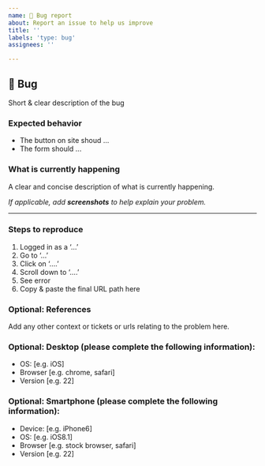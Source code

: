 ```yaml
---
name: 🐞 Bug report
about: Report an issue to help us improve
title: ''
labels: 'type: bug'
assignees: ''

---
```


##  🐞 Bug

Short & clear description of the bug

### Expected behavior

- The button on site shoud ...
- The form should ...

### What is currently happening
A clear and concise description of what is currently happening.

_If applicable, add **screenshots** to help explain your problem._

---

### Steps to reproduce
1. Logged in as a ‘…’
2. Go to ‘…’
3. Click on ‘….’
4. Scroll down to ‘….’
5. See error
6. Copy & paste the final URL path here

###  Optional: References
Add any other context or tickets or urls relating to the problem here.

### Optional: Desktop (please complete the following information):
 - OS: [e.g. iOS]
 - Browser [e.g. chrome, safari]
 - Version [e.g. 22]

### Optional: Smartphone (please complete the following information):
 - Device: [e.g. iPhone6]
 - OS: [e.g. iOS8.1]
 - Browser [e.g. stock browser, safari]
 - Version [e.g. 22]
